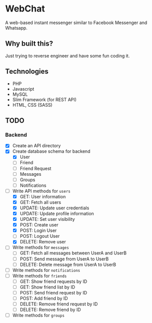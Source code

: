 # WebChat
A web-based instant messenger similar to Facebook Messenger and Whatsapp.

## Why built this?
Just trying to reverse engineer and have some fun coding it.

## Technologies
- PHP
- Javascript
- MySQL
- Slim Framework (for REST API)
- HTML, CSS (SASS)

## TODO

### Backend 

- [x] Create an API directory
- [x] Create database schema for backend
    - [x] User
    - [ ] Friend
    - [ ] Friend Request
    - [ ] Messages
    - [ ] Groups
    - [ ] Notifications
- [ ] Write API methods for `users`
    - [x] GET: User information
    - [x] GET: Fetch all users
    - [x] UPDATE: Update user credentials
    - [x] UPDATE: Update profile information
    - [x] UPDATE: Set user visibility
    - [x] POST: Create user
    - [x] POST: Login User
    - [ ] POST: Logout User
    - [x] DELETE: Remove user 
- [ ] Write methods for `messages`
    - [ ] GET: Fetch all messages between UserA and UserB
    - [ ] POST: Send message from UserA to UserB
    - [ ] DELETE: Delete message from UserA to UserB 
- [ ] Write methods for `notifications`
- [ ] Write methods for `friends`
    - [ ] GET: Show friend requests by ID
    - [ ] GET: Show friend list by ID  
    - [ ] POST: Send friend request by ID
    - [ ] POST: Add friend by ID
    - [ ] DELETE: Remove friend request by ID
    - [ ] DELETE: Remove friend by ID
- [ ] Write methods for `groups`
